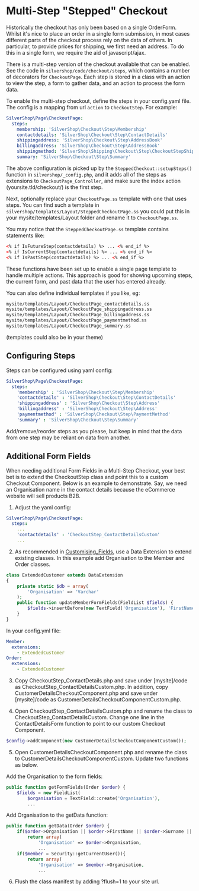 # Multi-Step "Stepped" Checkout

Historically the checkout has only been based on a single OrderForm. Whilst it's nice to place an order in a single form submission, in most cases different parts of the checkout process rely on the data of others. In particular, to provide prices for shipping, we first need an address. To do this in a single form, we require the aid of javascript/ajax.

There is a multi-step version of the checkout available that can be enabled. See the code in `silvershop/code/checkout/steps`, which contains a number of decorators for `CheckoutPage`. Each step is stored in a class with an action to view the step, a form to gather data, and an action to process the form data.

To enable the multi-step checkout, define the steps in your config.yaml file. The config is a mapping from url `action` to `CheckoutStep`. For example:

```yaml
SilverShop\Page\CheckoutPage:
  steps:
    membership: 'SilverShop\Checkout\Step\Membership'
    contactdetails: 'SilverShop\Checkout\Step\ContactDetails'
    shippingaddress: 'SilverShop\Checkout\Step\AddressBook'
    billingaddress: 'SilverShop\Checkout\Step\AddressBook'
    shippingmethod: 'SilverShop\Shipping\Checkout\Step\CheckoutStepShippingMethod'  # from SilverShop Shipping module
    summary: 'SilverShop\Checkout\Step\Summary'
```

The above configuration is picked up by the `SteppedCheckout::setupSteps()` function in `silvershop/_config.php`, and it adds all of the steps as extensions to `CheckoutPage_Controller`, and make sure the index action (yoursite.tld/checkout/) is the first step.

Next, optionally replace your `CheckoutPage.ss` template with one that uses steps. You can find such a template in `silvershop/templates/Layout/SteppedCheckoutPage.ss` you could put this in your mysite/templates/Layout folder and rename it to `CheckoutPage.ss`.

You may notice that the `SteppedCheckoutPage.ss` template contains statements like:

```html
<% if IsFutureStep(contactdetails) %> ... <% end_if %>
<% if IsCurrentStep(contactdetails) %> ... <% end_if %>
<% if IsPastStep(contactdetails) %> ... <% end_if %>
```

These functions have been set up to enable a single page template to handle multiple actions. This approach is good for showing upcoming steps, the current form, and past data that the user has entered already.

You can also define individual templates if you like, eg:

```html
mysite/templates/Layout/CheckoutPage_contactdetails.ss
mysite/templates/Layout/CheckoutPage_shippingaddress.ss
mysite/templates/Layout/CheckoutPage_billingaddress.ss
mysite/templates/Layout/CheckoutPage_paymentmethod.ss
mysite/templates/Layout/CheckoutPage_summary.ss
```

(templates could also be in your theme)

## Configuring Steps

Steps can be configured using yaml config:

```yaml
SilverShop\Page\CheckoutPage:
  steps:
    'membership' : 'SilverShop\Checkout\Step\Membership'
    'contactdetails' : 'SilverShop\Checkout\Step\ContactDetails'
    'shippingaddress' : 'SilverShop\Checkout\Step\Address'
    'billingaddress' : 'SilverShop\Checkout\Step\Address'
    'paymentmethod' : 'SilverShop\Checkout\Step\PaymentMethod'
    'summary' : 'SilverShop\Checkout\Step\Summary'
```

Add/remove/reorder steps as you please, but keep in mind that the data from one step may be reliant on data from another.


## Additional Form Fields

When needing additional Form Fields in a Multi-Step Checkout, your best bet is to extend the CheckoutStep class and point this to a custom Checkout Component.  Below is an example to demonstrate.  Say, we need an Organisation name in the contact details because the eCommerce website will sell products B2B.

1) Adjust the yaml config:

```yaml
SilverShop\Page\CheckoutPage:
  steps:
    ...
    'contactdetails' : 'CheckoutStep_ContactDetailsCustom'
    ...
```

2) As recommended in [Customising_Fields](Custom_Fields), use a Data Extension to extend existing classes. In this example add Organisation to the Member and Order classes.

```php
class ExtendedCustomer extends DataExtension
{
    private static $db = array(
        'Organisation' => 'Varchar'
    );
    public function updateMemberFormFields(FieldList $fields) {
    	$fields->insertBefore(new TextField('Organisation'), 'FirstName');
    }
}
```

In your config.yml file:

```yaml
Member:
  extensions:
    - ExtendedCustomer
Order:
  extensions:
    - ExtendedCustomer
```

3) Copy CheckoutStep_ContactDetails.php and save under [mysite]/code as CheckoutStep_ContactDetailsCustom.php.  In addition, copy CustomerDetailsCheckoutComponent.php and save under [mysite]/code as CustomerDetailsCheckoutComponentCustom.php.

4) Open CheckoutStep_ContactDetailsCustom.php and rename the class to CheckoutStep_ContactDetailsCustom.  Change one line in the ContactDetailsForm function to point to our custom Checkout Component.

```php
$config->addComponent(new CustomerDetailsCheckoutComponentCustom());
```

5) Open CustomerDetailsCheckoutComponent.php and rename the class to CustomerDetailsCheckoutComponentCustom.  Update two functions as below.

Add the Organisation to the form fields:

```php
public function getFormFields(Order $order) {
	$fields = new FieldList(
		$organisation = TextField::create('Organisation'),
		...
```

Add Organisation to the getData function:

```php
public function getData(Order $order) {
	if($order->Organisation || $order->FirstName || $order->Surname || $order->Email){
		return array(
			'Organisation' => $order->Organisation,
			...
	if($member = Security::getCurrentUser()){
		return array(
			'Organisation' => $member->Organisation,
			...
```

6) Flush the class manifest by adding ?flush=1 to your site url.
